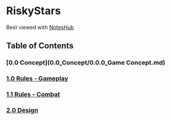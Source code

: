 # RiskyStars

Best viewed with [NotesHub](https://www.noteshub.app/notebooks/github/sharpninja%2FRiskyStars)

## Table of Contents

### [0.0 Concept](0.0_Concept/0.0.0_Game Concept.md)
### [1.0 Rules - Gameplay](1.0_Rules/1.0.00_Gameplay.md)
### [1.1 Rules - Combat](1.0_Rules/1.1.00_Combat.md)
### [2.0 Design](0.0_Design)
